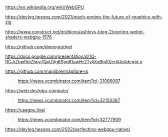 https://en.wikipedia.org/wiki/WebGPU

https://devlog.hexops.com/2021/mach-engine-the-future-of-graphics-with-zig

https://www.construct.net/en/blogs/ashleys-blog-2/porting-webgl-shaders-webgpu-1576

https://github.com/dmnsgn/dgel

https://docs.google.com/presentation/d/1Q-RCJrZhw9nlZ5py7QxUVgKSyq61awHr2TyIjXxBmI0/edit#slide=id.p

https://github.com/maplibre/maplibre-rs
> https://news.ycombinator.com/item?id=31086087

https://web.dev/gpu-compute/
> https://news.ycombinator.com/item?id=32150387

https://usegpu.live/
> https://news.ycombinator.com/item?id=32777909

https://devlog.hexops.com/2022/perfecting-webgpu-native/